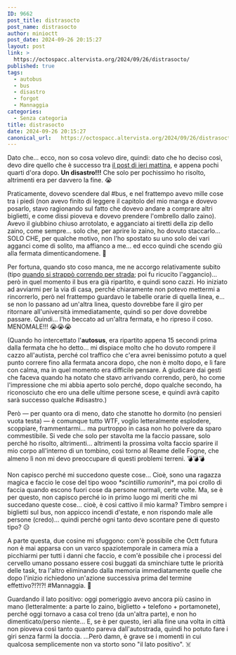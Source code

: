 ```yaml
---
ID: 9662
post_title: distrasocto
post_name: distrasocto
author: minioctt
post_date: 2024-09-26 20:15:27
layout: post
link: >
  https://octospacc.altervista.org/2024/09/26/distrasocto/
published: true
tags:
  - autobus
  - bus
  - disastro
  - forgot
  - Mannaggia
categories:
  - Senza categoria
title: distrasocto
date: 2024-09-26 20:15:27
canonical_url:   https://octospacc.altervista.org/2024/09/26/distrasocto/
---
```

<!-- wp:paragraph -->
<p>Dato che... ecco, non so cosa volevo dire, quindi: dato che ho deciso così, devo dire quello che è successo tra <a href="/microblog-mirror/2024/09/25/universiwhat/">il post di ieri mattina</a>, e appena pochi quarti d'ora dopo. <strong>Un disastro!!!</strong> Che solo per pochissimo ho risolto, altrimenti era per davvero la fine. 😭️</p>
<!-- /wp:paragraph -->

<!-- wp:paragraph -->
<p>Praticamente, dovevo scendere dal #bus, e nel frattempo avevo mille cose tra i piedi (non avevo finito di leggere il capitolo del mio manga e dovevo posarlo, stavo ragionando sul fatto che dovevo andare a comprare altri biglietti, e come dissi pioveva e dovevo prendere l'ombrello dallo zaino). Avevo il giubbino chiuso arrotolato, e agganciato ai tiretti della zip dello zaino, come sempre... solo che, per aprire lo zaino, ho dovuto staccarlo... SOLO CHE, per qualche motivo, non l'ho spostato su uno solo dei vari agganci come di solito, ma affianco a me... ed ecco quindi che scendo giù alla fermata dimenticandomene. 🥶️</p>
<!-- /wp:paragraph -->

<!-- wp:paragraph -->
<p>Per fortuna, quando sto coso manca, me ne accorgo relativamente subito (tipo <a href="/microblog-mirror/2024/09/05/fantasexspo/">quando si strappò correndo per strada</a>; poi fu ricucito l'aggancio)... però in quel momento il bus era già ripartito, e quindi sono cazzi. Ho iniziato ad avviarmi per la via di casa, perché chiaramente non potevo mettermi a rincorrerlo, però nel frattempo guardavo le tabelle orarie di quella linea, e... se non lo passano ad un'altra linea, questo dovrebbe fare il giro per ritornare all'università immediatamente, quindi so per dove dovrebbe passare. Quindi... l'ho beccato ad un'altra fermata, e ho ripreso il coso. MENOMALE!!! 😭️😭️😭️</p>
<!-- /wp:paragraph -->

<!-- wp:paragraph -->
<p>(Quando ho intercettato l'<strong>autosus</strong>, era ripartito appena 15 secondi prima dalla fermata che ho detto... mi dispiace molto che ho dovuto rompere il cazzo all'autista, perché col traffico che c'era avrei benissimo potuto a quel punto correre fino alla fermata ancora dopo, che non è molto dopo, e lì fare con calma, ma in quel momento era difficile pensare. A giudicare dai gesti che faceva quando ha notato che stavo arrivando correndo, però, ho come l'impressione che mi abbia aperto solo perché, dopo qualche secondo, ha riconosciuto che ero una delle ultime persone scese, e quindi avrà capito sarà successo qualche #disastro.)</p>
<!-- /wp:paragraph -->

<!-- wp:paragraph -->
<p>Però — per quanto ora di meno, dato che stanotte ho dormito (no pensieri vuota testa) — è comunque tutto WTF, voglio letteralmente esplodere, scoppiare, frammentarmi... ma purtroppo in casa non ho polvere da sparo commestibile. Si vede che solo per stavolta me la faccio passare, solo perché ho risolto, altrimenti... altrimenti la prossima volta faccio sparire il mio corpo all'interno di un tombino, così torno al Reame delle Fogne, che almeno lì non mi devo preoccupare di questi problemi terreni. 💣️💣️💣️</p>
<!-- /wp:paragraph -->

<!-- wp:paragraph -->
<p>Non capisco perché mi succedono queste cose... Cioè, sono una ragazza magica e faccio le cose del tipo wooo <em>*scintillio rumorini*</em>, ma poi crollo di faccia quando escono fuori cose da persone normali, certe volte. Ma, se è per questo, non capisco perché io in primo luogo mi meriti che mi succedano queste cose... cioè, è così cattivo il mio karma? Timbro sempre i biglietti sul bus, non appicco incendi d'estate, e non rispondo male alle persone (credo)... quindi perché ogni tanto devo scontare pene di questo tipo? 😥️</p>
<!-- /wp:paragraph -->

<!-- wp:paragraph -->
<p>A parte questa, due cosine mi sfuggono: com'è possibile che Octt futura non è mai apparsa con un varco spaziotemporale in camera mia a picchiarmi per tutti i danni che faccio, e com'è possibile che i processi del cervello umano possano essere così buggati da sminchiare tutte le priorità delle task, tra l'altro eliminando dalla memoria immediatamente quelle che dopo l'inizio richiedono un'azione successiva prima del termine effettivo?!?!?! #Mannaggia. 🥱️</p>
<!-- /wp:paragraph -->

<!-- wp:paragraph -->
<p>Guardando il lato positivo: oggi pomeriggio avevo ancora più casino in mano (letteralmente: a parte lo zaino, biglietto + telefono + portamonete), perché oggi tornavo a casa col treno (da un'altra parte), e non ho dimenticato/perso niente... E, se è per questo, ieri alla fine una volta in città non pioveva così tanto quanto pareva dall'autostrada, quindi ho potuto fare i giri senza farmi la doccia. ...Però damn, è grave se i momenti in cui qualcosa semplicemente non va storto sono "il lato positivo". ☠️</p>
<!-- /wp:paragraph -->